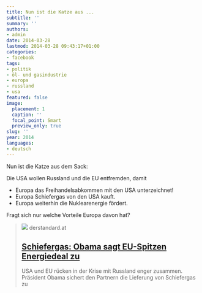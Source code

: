 ```yaml
---
title: Nun ist die Katze aus ...
subtitle: ''
summary: ''
authors:
- admin
date: 2014-03-28
lastmod: 2014-03-28 09:43:17+01:00
categories:
- facebook
tags:
- politik
- öl- und gasindustrie
- europa
- russland
- usa
featured: false
image:
  placement: 1
  caption: ''
  focal_point: Smart
  preview_only: true
slug: ''
year: 2014
languages:
- deutsch
---
```


Nun ist die Katze aus dem Sack:

Die USA wollen Russland und die EU entfremden, damit
- Europa das Freihandelsabkommen mit den USA unterzeichnet!
- Europa Schiefergas von den USA kauft.
- Europa weiterhin die Nuklearenergie fördert.

Fragt sich nur welche Vorteile Europa davon hat?
> [![](https://at.staticfiles.at/img/meta/meta_image_1200x630-4d0796cf00.png)](http://derstandard.at/1395363329295/Schiefergas-Obama-sagt-EU-Spitzen-Energiedeal-zu)
> derstandard.at
> ## [Schiefergas: Obama sagt EU-Spitzen Energiedeal zu](http://derstandard.at/1395363329295/Schiefergas-Obama-sagt-EU-Spitzen-Energiedeal-zu)
>
>USA und EU rücken in der Krise mit Russland enger zusammen. Präsident Obama sichert den Partnern die Lieferung von Schiefergas zu